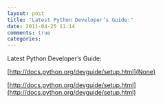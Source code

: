 ```yaml
---
layout: post
title: "Latest Python Developer’s Guide:"
date: 2011-04-25 11:14
comments: true
categories: 
---
```


Latest Python Developer’s Guide: 

[http://docs.python.org/devguide/setup.html](None)

[http://docs.python.org/devguide/setup.html](http://docs.python.org/devguide/setup.html)

